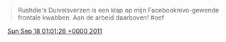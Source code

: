 > Rushdie's Duivelsverzen is een klap op mijn Facebooknivo\-gewende frontale kwabben\. Aan de arbeid daarboven\! \#oef

<img src="../../media/tweet.ico" width="12" /> [Sun Sep 18 01:01:26 +0000 2011](https://twitter.com/DromerDenker/status/115228907157987328)
